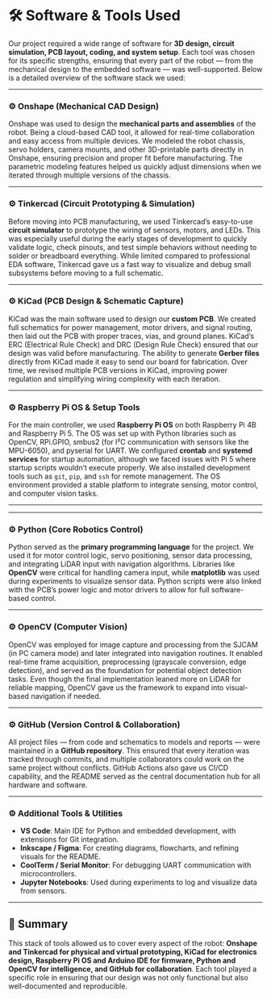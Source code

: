 # 🛠️ Software & Tools Used  

Our project required a wide range of software for **3D design, circuit simulation, PCB layout, coding, and system setup**. Each tool was chosen for its specific strengths, ensuring that every part of the robot — from the mechanical design to the embedded software — was well-supported. Below is a detailed overview of the software stack we used:  

---

### ⚙️ Onshape (Mechanical CAD Design)  
Onshape was used to design the **mechanical parts and assemblies** of the robot. Being a cloud-based CAD tool, it allowed for real-time collaboration and easy access from multiple devices. We modeled the robot chassis, servo holders, camera mounts, and other 3D-printable parts directly in Onshape, ensuring precision and proper fit before manufacturing. The parametric modeling features helped us quickly adjust dimensions when we iterated through multiple versions of the chassis.  

---

### ⚙️ Tinkercad (Circuit Prototyping & Simulation)  
Before moving into PCB manufacturing, we used Tinkercad’s easy-to-use **circuit simulator** to prototype the wiring of sensors, motors, and LEDs. This was especially useful during the early stages of development to quickly validate logic, check pinouts, and test simple behaviors without needing to solder or breadboard everything. While limited compared to professional EDA software, Tinkercad gave us a fast way to visualize and debug small subsystems before moving to a full schematic.  

---

### ⚙️ KiCad (PCB Design & Schematic Capture)  
KiCad was the main software used to design our **custom PCB**. We created full schematics for power management, motor drivers, and signal routing, then laid out the PCB with proper traces, vias, and ground planes. KiCad’s ERC (Electrical Rule Check) and DRC (Design Rule Check) ensured that our design was valid before manufacturing. The ability to generate **Gerber files** directly from KiCad made it easy to send our board for fabrication. Over time, we revised multiple PCB versions in KiCad, improving power regulation and simplifying wiring complexity with each iteration.  

---

### ⚙️ Raspberry Pi OS & Setup Tools  
For the main controller, we used **Raspberry Pi OS** on both Raspberry Pi 4B and Raspberry Pi 5. The OS was set up with Python libraries such as OpenCV, RPi.GPIO, smbus2 (for I²C communication with sensors like the MPU-6050), and pyserial for UART. We configured **crontab** and **systemd services** for startup automation, although we faced issues with Pi 5 where startup scripts wouldn’t execute properly. We also installed development tools such as `git`, `pip`, and `ssh` for remote management. The OS environment provided a stable platform to integrate sensing, motor control, and computer vision tasks.  

---
---

### ⚙️ Python (Core Robotics Control)  
Python served as the **primary programming language** for the project. We used it for motor control logic, servo positioning, sensor data processing, and integrating LiDAR input with navigation algorithms. Libraries like **OpenCV** were critical for handling camera input, while **matplotlib** was used during experiments to visualize sensor data. Python scripts were also linked with the PCB’s power logic and motor drivers to allow for full software-based control.  

---

### ⚙️ OpenCV (Computer Vision)  
OpenCV was employed for image capture and processing from the SJCAM (in PC camera mode) and later integrated into navigation routines. It enabled real-time frame acquisition, preprocessing (grayscale conversion, edge detection), and served as the foundation for potential object detection tasks. Even though the final implementation leaned more on LiDAR for reliable mapping, OpenCV gave us the framework to expand into visual-based navigation if needed.  

---

### ⚙️ GitHub (Version Control & Collaboration)  
All project files — from code and schematics to models and reports — were maintained in a **GitHub repository**. This ensured that every iteration was tracked through commits, and multiple collaborators could work on the same project without conflicts. GitHub Actions also gave us CI/CD capability, and the README served as the central documentation hub for all hardware and software.  

---

### ⚙️ Additional Tools & Utilities  
- **VS Code**: Main IDE for Python and embedded development, with extensions for Git integration.  
- **Inkscape / Figma**: For creating diagrams, flowcharts, and refining visuals for the README.  
- **CoolTerm / Serial Monitor**: For debugging UART communication with microcontrollers.  
- **Jupyter Notebooks**: Used during experiments to log and visualize data from sensors.  

---

## 🧩 Summary  
This stack of tools allowed us to cover every aspect of the robot: **Onshape and Tinkercad for physical and virtual prototyping, KiCad for electronics design, Raspberry Pi OS and Arduino IDE for firmware, Python and OpenCV for intelligence, and GitHub for collaboration**. Each tool played a specific role in ensuring that our design was not only functional but also well-documented and reproducible.  

